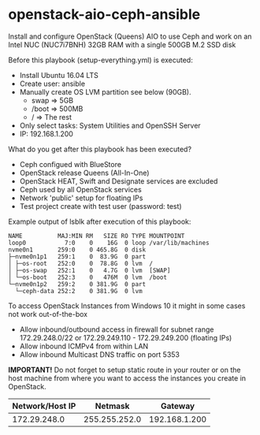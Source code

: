 # openstack-aio-ceph-ansible

Install and configure OpenStack (Queens) AIO to use Ceph and work on an Intel NUC (NUC7i7BNH) 32GB RAM with a single 500GB M.2 SSD disk

Before this playbook (setup-everything.yml) is executed:

- Install Ubuntu 16.04 LTS
- Create user: ansible
- Manually create OS LVM partition see below (90GB).
  - swap => 5GB
  - /boot => 500MB
  - / => The rest
- Only select tasks: System Utilities and OpenSSH Server
- IP: 192.168.1.200

What do you get after this playbook has been executed?

- Ceph configued with BlueStore
- OpenStack release Queens (All-In-One)
- OpenStack HEAT, Swift and Designate services are excluded
- Ceph used by all OpenStack services
- Network 'public' setup for floating IPs
- Test project create with test user (password: test)

Example output of lsblk after execution of this playbook:

```console
NAME          MAJ:MIN RM   SIZE RO TYPE MOUNTPOINT
loop0           7:0    0    16G  0 loop /var/lib/machines
nvme0n1       259:0    0 465.8G  0 disk
├─nvme0n1p1   259:1    0  83.9G  0 part
│ ├─os-root   252:0    0  78.8G  0 lvm  /
│ ├─os-swap   252:1    0   4.7G  0 lvm  [SWAP]
│ └─os-boot   252:3    0   476M  0 lvm  /boot
└─nvme0n1p2   259:2    0 381.9G  0 part
  └─ceph-data 252:2    0 381.9G  0 lvm
```

To access OpenStack Instances from Windows 10 it might in some cases not work out-of-the-box

- Allow inbound/outbound access in firewall for subnet range 172.29.248.0/22 or 172.29.249.110 - 172.29.249.200 (floating IPs)
- Allow inbound ICMPv4 from within LAN
- Allow inbound Multicast DNS traffic on port 5353

**IMPORTANT!** Do not forget to setup static route in your router or on the host machine from where you want to access the instances you create in OpenStack.

| Network/Host IP | Netmask       | Gateway       |
| --------------- | ------------- | ------------- |
| 172.29.248.0    | 255.255.252.0 | 192.168.1.200 |
